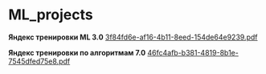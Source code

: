 # ML_projects

**Яндекс тренировки ML 3.0**
[3f84fd6e-af16-4b11-8eed-154de64e9239.pdf](https://github.com/user-attachments/files/20389132/3f84fd6e-af16-4b11-8eed-154de64e9239.pdf)

**Яндекс тренировки по алгоритмам 7.0**
[46fc4afb-b381-4819-8b1e-7545dfed75e8.pdf](https://github.com/user-attachments/files/20389404/46fc4afb-b381-4819-8b1e-7545dfed75e8.pdf)
